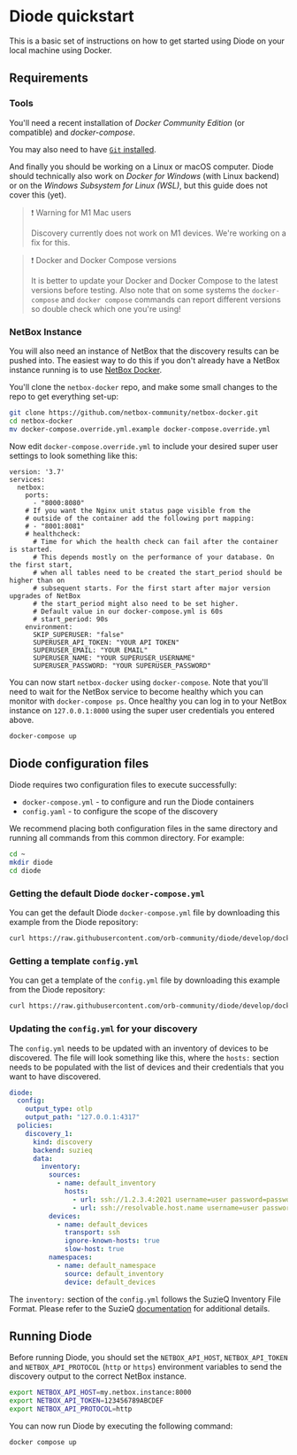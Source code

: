# Diode quickstart

This is a basic set of instructions on how to get started using Diode on your local machine using Docker.

## Requirements

### Tools

You'll need a recent installation of *Docker Community Edition* (or compatible) and *docker-compose*.

You may also need to have [`Git` installed](https://git-scm.com/downloads).

And finally you should be working on a Linux or macOS computer. Diode should technically also work on *Docker for Windows* (with Linux backend) or on the  *Windows Subsystem for Linux (WSL)*, but this guide does not cover this (yet).

> ❗️ Warning for M1 Mac users
> 
> Discovery currently does not work on M1 devices. We're working on a fix for this.

> ❗️ Docker and Docker Compose versions
> 
> It is better to update your Docker and Docker Compose to the latest versions before testing. Also note that on some systems the ``docker-compose`` and ``docker compose`` commands can report different versions so double check which one you're using!

### NetBox Instance

You will also need an instance of NetBox that the discovery results can be pushed into. The easiest way to do this if you don't already have a NetBox instance running is to use [NetBox Docker](https://github.com/netbox-community/netbox-docker).

You'll clone the ``netbox-docker`` repo, and make some small changes to the repo to get everything set-up:

```bash
git clone https://github.com/netbox-community/netbox-docker.git
cd netbox-docker
mv docker-compose.override.yml.example docker-compose.override.yml
```

Now edit ``docker-compose.override.yml`` to include your desired super user settings to look something like this:

```
version: '3.7'
services:
  netbox:
    ports:
      - "8000:8080"
    # If you want the Nginx unit status page visible from the
    # outside of the container add the following port mapping:
    # - "8001:8081"
    # healthcheck:
      # Time for which the health check can fail after the container is started.
      # This depends mostly on the performance of your database. On the first start,
      # when all tables need to be created the start_period should be higher than on
      # subsequent starts. For the first start after major version upgrades of NetBox
      # the start_period might also need to be set higher.
      # Default value in our docker-compose.yml is 60s
      # start_period: 90s
    environment:
      SKIP_SUPERUSER: "false"
      SUPERUSER_API_TOKEN: "YOUR API TOKEN"
      SUPERUSER_EMAIL: "YOUR EMAIL"
      SUPERUSER_NAME: "YOUR SUPERUSER_USERNAME"
      SUPERUSER_PASSWORD: "YOUR SUPERUSER_PASSWORD"
```

You can now start ``netbox-docker`` using ``docker-compose``. Note that you'll need to wait for the NetBox service to become healthy which you can monitor with ``docker-compose ps``. Once healthy you can log in to your NetBox instance on ``127.0.0.1:8000`` using the super user credentials you entered above.

```bash
docker-compose up
```

## Diode configuration files

Diode requires two configuration files to execute successfully:

* `docker-compose.yml` - to configure and run the Diode containers
* `config.yaml` - to configure the scope of the discovery

We recommend placing both configuration files in the same directory and running all commands from this common directory. For example:

```bash
cd ~
mkdir diode
cd diode
```

### Getting the default Diode `docker-compose.yml`

You can get the default Diode `docker-compose.yml` file by downloading this example from the Diode repository:

```bash
curl https://raw.githubusercontent.com/orb-community/diode/develop/docker/docker-compose.yml -o docker-compose.yml
```

### Getting a template `config.yml`

You can get a template of the `config.yml` file by downloading this example from the Diode repository:

```bash
curl https://raw.githubusercontent.com/orb-community/diode/develop/docker/config.yml -o config.yml
```

### Updating the `config.yml` for your discovery

The `config.yml` needs to be updated with an inventory of devices to be discovered. The file will look something like this, where the `hosts:` section needs to be populated with the list of devices and their credentials that you want to have discovered.

```yaml
diode:
  config:
    output_type: otlp
    output_path: "127.0.0.1:4317"
  policies:  
    discovery_1:
      kind: discovery
      backend: suzieq
      data:   
        inventory: 
          sources:
            - name: default_inventory
              hosts:
                - url: ssh://1.2.3.4:2021 username=user password=password
                - url: ssh://resolvable.host.name username=user password=password
          devices:
            - name: default_devices
              transport: ssh
              ignore-known-hosts: true
              slow-host: true
          namespaces:
            - name: default_namespace
              source: default_inventory
              device: default_devices
```

The `inventory:` section of the `config.yml` follows the SuzieQ Inventory File Format. Please refer to the SuzieQ [documentation](https://suzieq.readthedocs.io/en/latest/inventory/) for additional details.

## Running Diode

Before running Diode, you should set the `NETBOX_API_HOST`, `NETBOX_API_TOKEN` and `NETBOX_API_PROTOCOL` (`http` or `https`) environment variables to send the discovery output to the correct NetBox instance.

```bash
export NETBOX_API_HOST=my.netbox.instance:8000
export NETBOX_API_TOKEN=123456789ABCDEF
export NETBOX_API_PROTOCOL=http
```

You can now run Diode by executing the following command:

```bash
docker compose up
```
